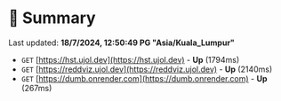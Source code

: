# 📖 Summary
Last updated: **18/7/2024, 12:50:49 PG "Asia/Kuala_Lumpur"**

- `GET` [https://hst.ujol.dev](https://hst.ujol.dev) - **Up** (1794ms)
- `GET` [https://reddviz.ujol.dev](https://reddviz.ujol.dev) - **Up** (2140ms)
- `GET` [https://dumb.onrender.com](https://dumb.onrender.com) - **Up** (267ms)
